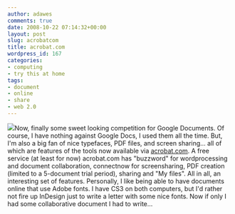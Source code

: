 ```yaml
---
author: adawes
comments: true
date: 2008-10-22 07:14:32+00:00
layout: post
slug: acrobatcom
title: acrobat.com
wordpress_id: 167
categories:
- computing
- try this at home
tags:
- document
- online
- share
- web 2.0
---
```


[![](http://dawes.files.wordpress.com/2008/10/acrobat.png)](http://dawes.files.wordpress.com/2008/10/acrobat.png)Now, finally some sweet looking competition for Google Documents. Of course, I have nothing against Google Docs, I used them all the time. But, I'm also a big fan of nice typefaces, PDF files, and screen sharing... all of which are features of the tools now available via [acrobat.com](http://www.acrobat.com). A free service (at least for now) acrobat.com has "buzzword" for wordprocessing and document collaboration, connectnow for screensharing, PDF creation (limited to a 5-document trial period), sharing and "My files". All in all, an interesting set of features. Personally, I like being able to have documents online that use Adobe fonts. I have CS3 on both computers, but I'd rather not fire up InDesign just to write a letter with some nice fonts. Now if only I had some collaborative document I had to write...
